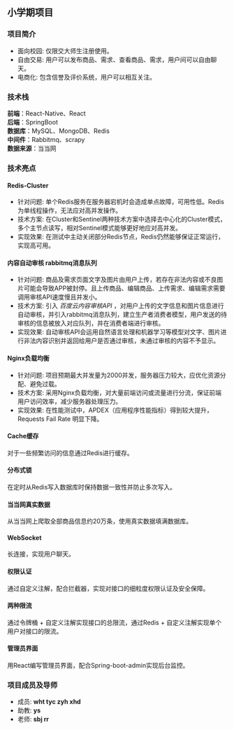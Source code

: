 ## 小学期项目
### 项目简介
* 面向校园: 仅限交大师生注册使用。
* 自由交易: 用户可以发布商品、需求、查看商品、需求，用户间可以自由聊天。
* 电商化: 包含信誉及评价系统，用户可以相互关注。
### 技术栈
**前端**：React-Native、React </br>
**后端**：SpringBoot </br>
**数据库**：MySQL、MongoDB、Redis </br>
**中间件**：Rabbitmq、scrapy </br>
**数据来源**：当当网 </br>
### 技术亮点
#### Redis-Cluster
* 针对问题: 单个Redis服务在服务器宕机时会造成单点故障，可用性低。Redis为单线程操作，无法应对高并发操作。
* 技术方案: 在Cluster和Sentinel两种技术方案中选择去中心化的Cluster模式，多个主节点读写，相对Sentinel模式能够更好地应对高并发。
* 实现效果: 在测试中主动关闭部分Redis节点，Redis仍然能够保证正常运行，实现高可用。
#### 内容自动审核 rabbitmq消息队列
* 针对问题: 商品及需求页面文字及图片由用户上传，若存在非法内容或不良图片可能会导致APP被封停。且上传商品、编辑商品、上传需求、编辑需求需要调用审核API速度慢且并发小。
* 技术方案: 引入 _百度云内容审核API_ ，对用户上传的文字信息和图片信息进行自动审核，并引入rabbitmq消息队列，建立生产者消费者模型，用户发送的待审核的信息被放入对应队列，并在消费者端进行审核。
* 实现效果: 自动审核API会运用自然语言处理和机器学习等模型对文字、图片进行非法内容识别并返回给用户是否通过审核，未通过审核的内容不予显示。
#### Nginx负载均衡
* 针对问题: 项目预期最大并发量为2000并发，服务器压力较大，应优化资源分配、避免过载。
* 技术方案: 采用Nginx负载均衡，对大量前端访问或流量进行分流，保证前端用户访问效率，减少服务器处理压力。
* 实现效果: 在性能测试中，APDEX（应用程序性能指标）得到较大提升，Requests Fail Rate 明显下降。
#### Cache缓存
对于一些频繁访问的信息通过Redis进行缓存。
#### 分布式锁
在定时从Redis写入数据库时保持数据一致性并防止多次写入。
#### 当当网真实数据
从当当网上爬取全部商品信息约20万条，使用真实数据填满数据库。
#### WebSocket
长连接，实现用户聊天。
#### 权限认证
通过自定义注解，配合拦截器，实现对接口的细粒度权限认证及安全保障。
#### 两种限流
通过令牌桶 + 自定义注解实现接口的总限流，通过Redis + 自定义注解实现单个用户对接口的限流。
#### 管理员界面
用React编写管理员界面，配合Spring-boot-admin实现后台监控。
### 项目成员及导师
* 成员: **wht tyc zyh xhd**
* 助教: **ys**
* 老师: **sbj rr**
